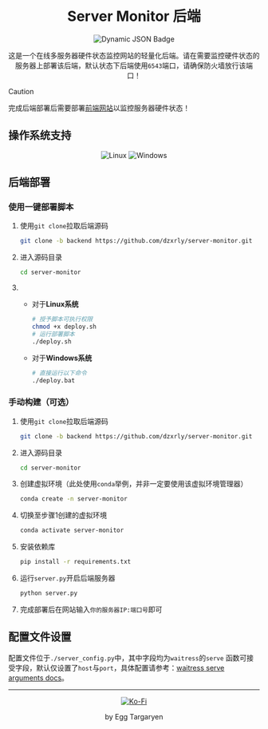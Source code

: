 <div align="center">

# Server Monitor 后端

</div>

<div align="center">

![Dynamic JSON Badge](https://img.shields.io/badge/dynamic/json?url=https%3A%2F%2Fraw.githubusercontent.com%2Fdzxrly%2Fserver-monitor%2Fbackend%2Finfo.json&query=%24.version&prefix=V&style=flat-square&label=Version)

</div>

<div align="center">

这是一个在线多服务器硬件状态监控网站的轻量化后端。请在需要监控硬件状态的服务器上部署该后端，默认状态下后端使用`6543`端口，请确保防火墙放行该端口！

</div>

> [!CAUTION] 
>
> 完成后端部署后需要部署[前端网站](https://github.com/dzxrly/server-monitor/blob/frontend/README.md)以监控服务器硬件状态！

## 操作系统支持

<div align="center">

![Linux](https://img.shields.io/badge/Linux-FCC624?style=for-the-badge&logo=linux&logoColor=black) ![Windows](https://img.shields.io/badge/Windows-0078D6?style=for-the-badge&logo=windows&logoColor=white)

</div>

## 后端部署

### 使用一键部署脚本

1. 使用`git clone`拉取后端源码

   ```bash
   git clone -b backend https://github.com/dzxrly/server-monitor.git
   ```

2. 进入源码目录

   ```bash
   cd server-monitor
   ```

3. - 对于**Linux系统**

     ```bash
     # 授予脚本可执行权限
     chmod +x deploy.sh
     # 运行部署脚本
     ./deploy.sh
     ```

   - 对于**Windows系统**

     ```bash
     # 直接运行以下命令
     ./deploy.bat
     ```

### 手动构建（可选）

1. 使用`git clone`拉取后端源码

   ```bash
   git clone -b backend https://github.com/dzxrly/server-monitor.git
   ```

2. 进入源码目录

   ```bash
   cd server-monitor
   ```

3. 创建虚拟环境（此处使用`conda`举例，并非一定要使用该虚拟环境管理器）

   ```bash
   conda create -n server-monitor
   ```

4. 切换至步骤1创建的虚拟环境

   ```bash
   conda activate server-monitor
   ```

5. 安装依赖库

   ```bash
   pip install -r requirements.txt
   ```

6. 运行`server.py`开启后端服务器

   ```bash
   python server.py
   ```

7. 完成部署后在网站输入`你的服务器IP:端口号`即可

## 配置文件设置

配置文件位于`./server_config.py`中，其中字段均为`waitress`的`serve`
函数可接受字段，默认仅设置了`host`与`port`，具体配置请参考：[waitress serve arguments docs](https://docs.pylonsproject.org/projects/waitress/en/latest/arguments.html#arguments)。

---

<div align="center">

[![Ko-Fi](https://img.shields.io/badge/Ko--fi-F16061?style=for-the-badge&logo=ko-fi&logoColor=white)](https://ko-fi.com/eggtargaryen)

</div>

<div align="center">

by Egg Targaryen

</div>
